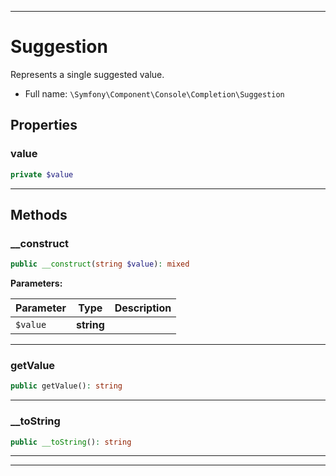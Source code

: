 ***

# Suggestion

Represents a single suggested value.

* Full name: `\Symfony\Component\Console\Completion\Suggestion`

## Properties

### value

```php
private $value
```

***

## Methods

### __construct

```php
public __construct(string $value): mixed
```

**Parameters:**

| Parameter | Type | Description |
|-----------|------|-------------|
| `$value` | **string** |  |

***

### getValue

```php
public getValue(): string
```

***

### __toString

```php
public __toString(): string
```

***


***


